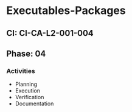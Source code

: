 # Executables-Packages

## CI: CI-CA-L2-001-004
## Phase: 04

### Activities
- Planning
- Execution
- Verification
- Documentation
